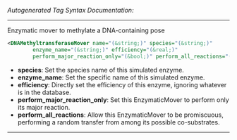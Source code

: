 <!-- THIS IS AN AUTOGENERATED FILE: Don't edit it directly, instead change the schema definition in the code itself. -->

_Autogenerated Tag Syntax Documentation:_

---
Enzymatic mover to methylate a DNA-containing pose

```xml
<DNAMethyltransferaseMover name="(&string;)" species="(&string;)"
        enzyme_name="(&string;)" efficiency="(&real;)"
        perform_major_reaction_only="(&bool;)" perform_all_reactions="(&bool;)" />
```

-   **species**: Set the species name of this simulated enzyme.
-   **enzyme_name**: Set the specific name of this simulated enzyme.
-   **efficiency**: Directly set the efficiency of this enzyme, ignoring whatever is in the database.
-   **perform_major_reaction_only**: Set this EnzymaticMover to perform only its major reaction.
-   **perform_all_reactions**: Allow this EnzymaticMover to be promiscuous, performing a random transfer from among its possible co-substrates.

---
